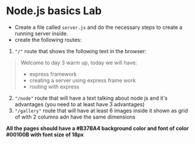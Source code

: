 # Node.js basics Lab

- Create a file called `server.js` and do the necessary steps to create a running server inside.
- create the following routes: 
 1. `"/"` route that shows the following text in the browser:
>  Welcome to day 3 warm up, today we will have:  
> *  express framework
> *  creating a server using express frame work
> * routing with express
 
2. `"/node"` route that will have a text talking about node js and it's advantages (you need to at least have 3 advantages)
 3. `"/gallery"` route that will have at least 6 images inside it shown as grid of with 2 columns adn have the same dimensions  
 
**All the pages should have a #B37BA4 background color and font of color #00100B with font size of 18px**